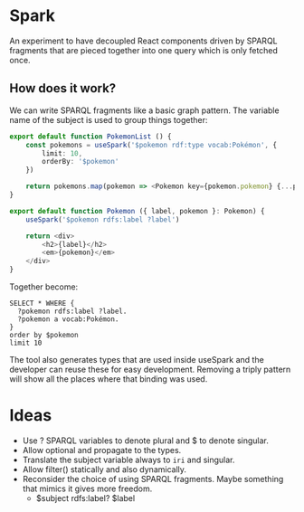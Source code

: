 # Spark 

An experiment to have decoupled React components driven by SPARQL fragments that are pieced together into one query which is only fetched once.

## How does it work?

We can write SPARQL fragments like a basic graph pattern.
The variable name of the subject is used to group things together:

```TypeScript
export default function PokemonList () {
    const pokemons = useSpark('$pokemon rdf:type vocab:Pokémon', {
        limit: 10,
        orderBy: '$pokemon'
    })

    return pokemons.map(pokemon => <Pokemon key={pokemon.pokemon} {...pokemon} />)
}
```

```TypeScript
export default function Pokemon ({ label, pokemon }: Pokemon) {
    useSpark('$pokemon rdfs:label ?label')

    return <div>
        <h2>{label}</h2>
        <em>{pokemon}</em>
    </div>
}
```

Together become:

```sparql
SELECT * WHERE {
  ?pokemon rdfs:label ?label.
  ?pokemon a vocab:Pokémon.
}
order by $pokemon
limit 10
```

The tool also generates types that are used inside useSpark and the developer can reuse these for easy development.
Removing a triply pattern will show all the places where that binding was used.

# Ideas

- Use ? SPARQL variables to denote plural and $ to denote singular.
- Allow optional and propagate to the types.
- Translate the subject variable always to `iri` and singular.
- Allow filter() statically and also dynamically.
- Reconsider the choice of using SPARQL fragments. Maybe something that mimics it gives more freedom.
  - $subject rdfs:label? $label